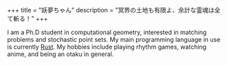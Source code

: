 +++
title = "妖夢ちゃん"
description = "冥界の土地も有限よ、余計な霊魂は全て斬る！"
+++

I am a Ph.D student in computational geometry, interested in matching problems and stochastic point sets. My main programming language in use is currently [Rust](https://www.rust-lang.org/). My hobbies include playing rhythm games, watching anime, and being an otaku in general.